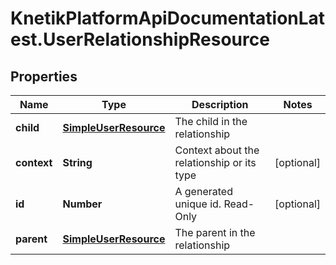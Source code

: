 # KnetikPlatformApiDocumentationLatest.UserRelationshipResource

## Properties
Name | Type | Description | Notes
------------ | ------------- | ------------- | -------------
**child** | [**SimpleUserResource**](SimpleUserResource.md) | The child in the relationship | 
**context** | **String** | Context about the relationship or its type | [optional] 
**id** | **Number** | A generated unique id. Read-Only | [optional] 
**parent** | [**SimpleUserResource**](SimpleUserResource.md) | The parent in the relationship | 


